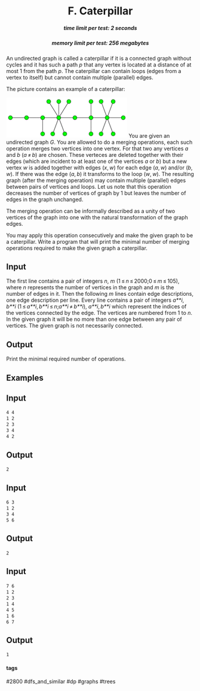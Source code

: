 <h1 style='text-align: center;'> F. Caterpillar</h1>

<h5 style='text-align: center;'>time limit per test: 2 seconds</h5>
<h5 style='text-align: center;'>memory limit per test: 256 megabytes</h5>

An undirected graph is called a caterpillar if it is a connected graph without cycles and it has such a path *p* that any vertex is located at a distance of at most 1 from the path *p*. The caterpillar can contain loops (edges from a vertex to itself) but cannot contain multiple (parallel) edges.

The picture contains an example of a caterpillar: 

 ![](images/82732078653e07f8a10a37170652a8fdd35fcf43.png) You are given an undirected graph *G*. You are allowed to do a merging operations, each such operation merges two vertices into one vertex. For that two any vertices *a* and *b* (*a* ≠ *b*) are chosen. These verteces are deleted together with their edges (which are incident to at least one of the vertices *a* or *b*) but a new vertex *w* is added together with edges (*x*, *w*) for each edge (*a*, *w*) and/or (*b*, *w*). If there was the edge (*a*, *b*) it transforms to the loop (*w*, *w*). The resulting graph (after the merging operation) may contain multiple (parallel) edges between pairs of vertices and loops. Let us note that this operation decreases the number of vertices of graph by 1 but leaves the number of edges in the graph unchanged.

The merging operation can be informally described as a unity of two vertices of the graph into one with the natural transformation of the graph edges.

You may apply this operation consecutively and make the given graph to be a caterpillar. Write a program that will print the minimal number of merging operations required to make the given graph a caterpillar.

## Input

The first line contains a pair of integers *n*, *m* (1 ≤ *n* ≤ 2000;0 ≤ *m* ≤ 105), where *n* represents the number of vertices in the graph and *m* is the number of edges in it. Then the following *m* lines contain edge descriptions, one edge description per line. Every line contains a pair of integers *a**i*, *b**i* (1 ≤ *a**i*, *b**i* ≤ *n*;*a**i* ≠ *b**i*), *a**i*, *b**i* which represent the indices of the vertices connected by the edge. The vertices are numbered from 1 to *n*. In the given graph it will be no more than one edge between any pair of vertices. The given graph is not necessarily connected.

## Output

Print the minimal required number of operations.

## Examples

## Input


```
4 4  
1 2  
2 3  
3 4  
4 2  

```
## Output


```
2  

```
## Input


```
6 3  
1 2  
3 4  
5 6  

```
## Output


```
2  

```
## Input


```
7 6  
1 2  
2 3  
1 4  
4 5  
1 6  
6 7  

```
## Output


```
1  

```


#### tags 

#2800 #dfs_and_similar #dp #graphs #trees 